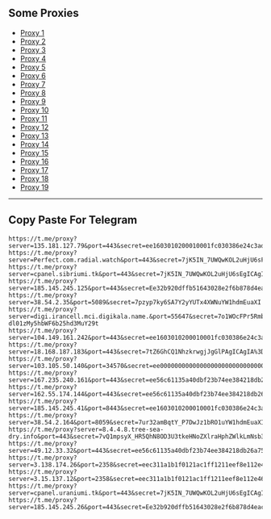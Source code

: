 Some Proxies
---
- [Proxy 1](https://t.me/proxy?server=135.181.127.79&port=443&secret=ee1603010200010001fc030386e24c3add74776974636863646e2e6e6574)
- [Proxy 2](https://t.me/proxy?server=Perfect.com.radial.watch&port=443&secret=7jK5IN_7UWQwKOL2uHjU6sF3d3cuZ29vZ2xlLnNob3A)
- [Proxy 3](https://t.me/proxy?server=cpanel.sibriumi.tk&port=443&secret=7jK5IN_7UWQwKOL2uHjU6sEgICAgICAgICAgICAgICA)
- [Proxy 4](https://t.me/proxy?server=185.145.245.125&port=443&secret=Ee32b920dffb51643028e2f6b878d4eac16d61696c2e676f6f6c652e746f6b686d65)
- [Proxy 5](https://t.me/proxy?server=38.54.2.35&port=5089&secret=7pzyp7ky6SA7Y2yYUTx4XWNuYW1hdmEuaXI)
- [Proxy 6](https://t.me/proxy?server=digi.irancell.mci.digikala.name.&port=55647&secret=7o1WOcFPr5RmbGU8QQ-dl01zMy5hbWF6b25hd3MuY29t)
- [Proxy 7](https://t.me/proxy?server=104.149.161.242&port=443&secret=ee1603010200010001fc030386e24c3add4d592e6952616e43656c6c2e4b6f73)
- [Proxy 8](https://t.me/proxy?server=18.168.187.183&port=443&secret=7tZ6GhCQ1NhzkrwgjJgGlPAgICAgIA%3D%3D)
- [Proxy 9](https://t.me/proxy?server=103.105.50.140&port=34570&secret=ee000000000000000000000000000000006d79736f6e2e64756f6c696e676f2e636f6d)
- [Proxy 10](https://t.me/proxy?server=167.235.240.161&port=443&secret=ee56c61135a40dbf23b74ee384218db26a5b756b2e73706f7274732e7961686f6f2e636f6d5d)
- [Proxy 11](https://t.me/proxy?server=162.55.174.144&port=443&secret=ee56c61135a40dbf23b74ee384218db26a756b2e73706f7274732e7961686f6f2e636f6d)
- [Proxy 12](https://t.me/proxy?server=185.145.245.41&port=8443&secret=ee1603010200010001fc030386e24c3add6d792e6972616e63656c6c2e6972)
- [Proxy 13](https://t.me/proxy?server=38.54.2.164&port=8059&secret=7ur32amBqtY_P7DwJz1bRO1uYW1hdmEuaXI%3D)
- [Proxy 14](https://t.me/proxy?server=8.4.4.8.tree-sea-dry.info&port=443&secret=7vQ1mpsyX_HR5QhN8OD3U3tkeHNoZXlraHphZWlkLmNsb3VkZnJvbnQubmV0)
- [Proxy 15](https://t.me/proxy?server=49.12.33.32&port=443&secret=ee56c61135a40dbf23b74ee384218db26a756b2e73706f7274732e7961686f6f2e636f6d)
- [Proxy 16](https://t.me/proxy?server=3.138.174.26&port=2358&secret=eec311a1b1f0121ac1ff1211eef8e112e4636f64652e676f6f676c652e636f6d)
- [Proxy 17](https://t.me/proxy?server=3.15.137.12&port=2358&secret=eec311a1b1f0121ac1ff1211eef8e112e4636f64652e676f6f676c652e636f6d)
- [Proxy 18](https://t.me/proxy?server=cpanel.uraniumi.tk&port=443&secret=7jK5IN_7UWQwKOL2uHjU6sEgICAgICAgICAgICAgICA)
- [Proxy 19](https://t.me/proxy?server=185.145.245.26&port=443&secret=Ee32b920dffb51643028e2f6b878d4eac16d61696c2e676f6f6c652e746f6b686d65)
---
Copy Paste For Telegram
---
```
https://t.me/proxy?server=135.181.127.79&port=443&secret=ee1603010200010001fc030386e24c3add74776974636863646e2e6e6574
https://t.me/proxy?server=Perfect.com.radial.watch&port=443&secret=7jK5IN_7UWQwKOL2uHjU6sF3d3cuZ29vZ2xlLnNob3A
https://t.me/proxy?server=cpanel.sibriumi.tk&port=443&secret=7jK5IN_7UWQwKOL2uHjU6sEgICAgICAgICAgICAgICA
https://t.me/proxy?server=185.145.245.125&port=443&secret=Ee32b920dffb51643028e2f6b878d4eac16d61696c2e676f6f6c652e746f6b686d65
https://t.me/proxy?server=38.54.2.35&port=5089&secret=7pzyp7ky6SA7Y2yYUTx4XWNuYW1hdmEuaXI
https://t.me/proxy?server=digi.irancell.mci.digikala.name.&port=55647&secret=7o1WOcFPr5RmbGU8QQ-dl01zMy5hbWF6b25hd3MuY29t
https://t.me/proxy?server=104.149.161.242&port=443&secret=ee1603010200010001fc030386e24c3add4d592e6952616e43656c6c2e4b6f73
https://t.me/proxy?server=18.168.187.183&port=443&secret=7tZ6GhCQ1NhzkrwgjJgGlPAgICAgIA%3D%3D
https://t.me/proxy?server=103.105.50.140&port=34570&secret=ee000000000000000000000000000000006d79736f6e2e64756f6c696e676f2e636f6d
https://t.me/proxy?server=167.235.240.161&port=443&secret=ee56c61135a40dbf23b74ee384218db26a5b756b2e73706f7274732e7961686f6f2e636f6d5d
https://t.me/proxy?server=162.55.174.144&port=443&secret=ee56c61135a40dbf23b74ee384218db26a756b2e73706f7274732e7961686f6f2e636f6d
https://t.me/proxy?server=185.145.245.41&port=8443&secret=ee1603010200010001fc030386e24c3add6d792e6972616e63656c6c2e6972
https://t.me/proxy?server=38.54.2.164&port=8059&secret=7ur32amBqtY_P7DwJz1bRO1uYW1hdmEuaXI%3D
https://t.me/proxy?server=8.4.4.8.tree-sea-dry.info&port=443&secret=7vQ1mpsyX_HR5QhN8OD3U3tkeHNoZXlraHphZWlkLmNsb3VkZnJvbnQubmV0
https://t.me/proxy?server=49.12.33.32&port=443&secret=ee56c61135a40dbf23b74ee384218db26a756b2e73706f7274732e7961686f6f2e636f6d
https://t.me/proxy?server=3.138.174.26&port=2358&secret=eec311a1b1f0121ac1ff1211eef8e112e4636f64652e676f6f676c652e636f6d
https://t.me/proxy?server=3.15.137.12&port=2358&secret=eec311a1b1f0121ac1ff1211eef8e112e4636f64652e676f6f676c652e636f6d
https://t.me/proxy?server=cpanel.uraniumi.tk&port=443&secret=7jK5IN_7UWQwKOL2uHjU6sEgICAgICAgICAgICAgICA
https://t.me/proxy?server=185.145.245.26&port=443&secret=Ee32b920dffb51643028e2f6b878d4eac16d61696c2e676f6f6c652e746f6b686d65
```